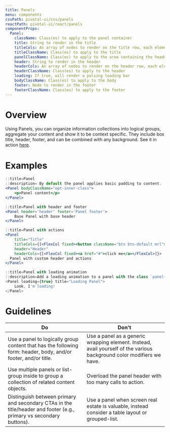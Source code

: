 ```yaml
---
title: Panels
menu: components
cssPath: pivotal-ui/css/panels
reactPath: pivotal-ui/react/panels
componentProps:
  Panel:
    className: Class(es) to apply to the panel container
    title: String to render in the title
    titleCols: An array of nodes to render on the title row, each element should be wrapped in a `FlexCol`
    titleClassName: Class(es) to apply to the title
    panelClassName: Class(es) to apply to the area containing the header, body and footer
    header: String to render in the header
    headerCols: An array of nodes to render on the header row, each element should be wrapped in a `FlexCol`
    headerClassName: Class(es) to apply to the header
    loading: If true, will render a pulsing loading bar
    bodyClassName: Class(es) to apply to the body
    footer: Node to render in the footer
    footerClassName: Class(es) to apply to the footer
---
```


# Overview

Using Panels, you can organize information collections into logical groups, aggregate your content and show it to be context specific. They include box title, header, footer, and can be combined with any background. See it in action [here](https://pui-pivots.cfapps.io/).

# Examples

```jsx
::title=Panel
::description= By default the panel applies basic padding to content.
<Panel bodyClassName="opt-inner-class">
    <p>Panel content</p>
</Panel>
```

```jsx
::title=Panel with header and footer
<Panel header='header' footer='Panel footer'>
    Base Panel with base header
</Panel>
```

```jsx
::title=Panel with actions
<Panel
    title="Title"
    titleCols={[<FlexCol fixed><button className="btn btn-default mrl">Go</button></FlexCol>, <FlexCol fixed><button className="btn btn-default-alt">Stop</button></FlexCol>]}
    header="Header"
    headerCols={[<FlexCol fixed><a href="#">click me</a></FlexCol>]}>
  Panel with custom header and actions
</Panel>
```

```jsx
::title=Panel with loading animation
::description=Add a loading animation to a panel with the class `panel-loading-indicator`. The animation is intended for panels that utilize panel-header and panel-body. This should be used when the content of the panel is being loaded asynchronously and you’d like to communicate to the user that their content is on the way.
<Panel loading={true} title="Loading Panel">
    Look, I'm loading!
</Panel>
```

# Guidelines

Do        | Don't
----------|----------
Use a panel to logically group content that has the following form: header, body, and/or footer, and/or title. | Use a panel as a generic wrapping element. Instead, avail yourself of the various background color modifiers we have.
Use multiple panels or list-group inside to group a collection of related content objects. | Overload the panel header with too many calls to action.
Distinguish between primary and secondary CTAs in the title/header and footer (e.g., primary vs secondary buttons). | Use a panel when screen real estate is valuable, instead consider a table layout or grouped-list.
